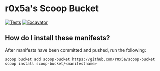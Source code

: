 # r0x5a's Scoop Bucket

[![Tests](https://github.com/r0x5a/scoop-bucket/actions/workflows/ci.yml/badge.svg)](https://github.com/r0x5a/scoop-bucket/actions/workflows/ci.yml) [![Excavator](https://github.com/r0x5a/scoop-bucket/actions/workflows/excavator.yml/badge.svg)](https://github.com/r0x5a/scoop-bucket/actions/workflows/excavator.yml)

## How do I install these manifests?

After manifests have been committed and pushed, run the following:

```pwsh
scoop bucket add scoop-bucket https://github.com/r0x5a/scoop-bucket
scoop install scoop-bucket/<manifestname>
```
